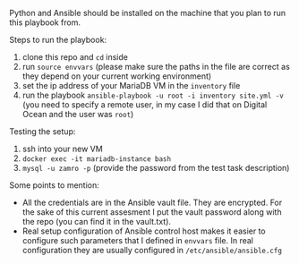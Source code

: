 Python and Ansible should be installed on the machine that you plan
to run this playbook from.

Steps to run the playbook:
1. clone this repo and `cd` inside
2. run `source envvars` (please make sure the paths in the file are correct as they depend on your current working environment)
3. set the ip address of your MariaDB VM in the `inventory` file
4. run the playbook `ansible-playbook -u root -i inventory site.yml -v` (you need to specify a remote user, in my case I did that on Digital Ocean and the user was `root`)

Testing the setup:
1. ssh into your new VM
2. `docker exec -it mariadb-instance bash`
3. `mysql -u zamro -p` (provide the password from the test task description)

Some points to mention:
- All the credentials are in the Ansible vault file. They are encrypted. For the sake of this current assesment I put the vault password along with the repo (you can find it in the vault.txt).
- Real setup configuration of Ansible control host makes it easier to configure such parameters that I defined in `envvars` file. In real configuration they are usually configured in `/etc/ansible/ansible.cfg`
